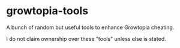 # growtopia-tools
A bunch of random but useful tools to enhance Growtopia cheating.

I do not claim ownership over these "tools" unless else is stated.
